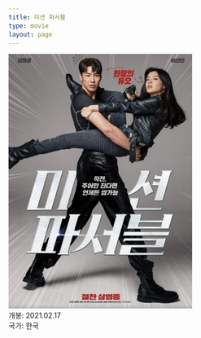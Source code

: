 ```yaml
---
title: 미션 파서블
type: movie
layout: page
---
```


<div class="container text-center">
    <div class="row">
        <div class="col">
            <img src="/asset/attach/2024-04-06-미션-파서블/poster.jpg" height="500"/>
        </div>
        <div class="col text-start ms-3">
            개봉: 2021.02.17<br>
            국가: 한국
        </div>
    </div>
</div>